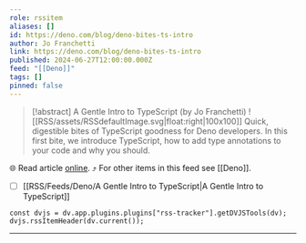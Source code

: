 ```yaml
---
role: rssitem
aliases: []
id: https://deno.com/blog/deno-bites-ts-intro
author: Jo Franchetti
link: https://deno.com/blog/deno-bites-ts-intro
published: 2024-06-27T12:00:00.000Z
feed: "[[Deno]]"
tags: []
pinned: false
---
```


> [!abstract] A Gentle Intro to TypeScript (by Jo Franchetti)
> ![[RSS/assets/RSSdefaultImage.svg|float:right|100x100]] Quick, digestible bites of TypeScript goodness for Deno developers. In this first bite, we introduce TypeScript, how to add type annotations to your code and why you should.

🌐 Read article [online](https://deno.com/blog/deno-bites-ts-intro). ⤴ For other items in this feed see [[Deno]].

- [ ] [[RSS/Feeds/Deno/A Gentle Intro to TypeScript|A Gentle Intro to TypeScript]]

~~~dataviewjs
const dvjs = dv.app.plugins.plugins["rss-tracker"].getDVJSTools(dv);
dvjs.rssItemHeader(dv.current());
~~~

- - -

